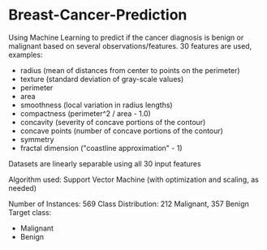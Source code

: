 # Breast-Cancer-Prediction
Using Machine Learning to predict if the cancer diagnosis is benign or malignant based on several observations/features.
30 features are used, examples:

  - radius (mean of distances from center to points on the perimeter)
  - texture (standard deviation of gray-scale values)
  - perimeter
  - area
  - smoothness (local variation in radius lengths)
  - compactness (perimeter^2 / area - 1.0)
  - concavity (severity of concave portions of the contour)
  - concave points (number of concave portions of the contour)
  - symmetry 
  - fractal dimension ("coastline approximation" - 1)

Datasets are linearly separable using all 30 input features

Algorithm used: Support Vector Machine (with optimization and scaling, as needed)

Number of Instances: 569
Class Distribution: 212 Malignant, 357 Benign
Target class:
   - Malignant
   - Benign
